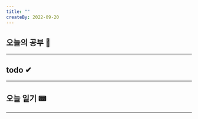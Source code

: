 ```yaml
---
title: ""
createBy: 2022-09-20
---
```

## 오늘의 공부 🎉
---
### 

## todo ✔
---
### 

## 오늘 일기 📟
---
#### 